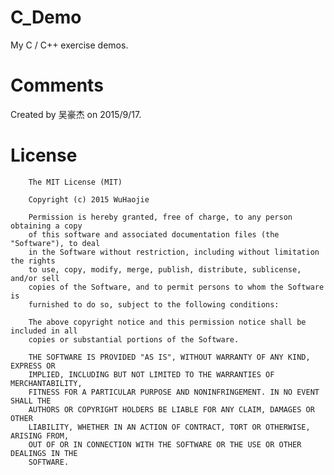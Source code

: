 # C_Demo
My C / C++ exercise demos.

# Comments
Created by 吴豪杰 on 2015/9/17.

License
========
	    The MIT License (MIT)

    	Copyright (c) 2015 WuHaojie

    	Permission is hereby granted, free of charge, to any person obtaining a copy
    	of this software and associated documentation files (the "Software"), to deal
    	in the Software without restriction, including without limitation the rights
    	to use, copy, modify, merge, publish, distribute, sublicense, and/or sell
    	copies of the Software, and to permit persons to whom the Software is
    	furnished to do so, subject to the following conditions:

    	The above copyright notice and this permission notice shall be included in all
    	copies or substantial portions of the Software.

    	THE SOFTWARE IS PROVIDED "AS IS", WITHOUT WARRANTY OF ANY KIND, EXPRESS OR
    	IMPLIED, INCLUDING BUT NOT LIMITED TO THE WARRANTIES OF MERCHANTABILITY,
    	FITNESS FOR A PARTICULAR PURPOSE AND NONINFRINGEMENT. IN NO EVENT SHALL THE
    	AUTHORS OR COPYRIGHT HOLDERS BE LIABLE FOR ANY CLAIM, DAMAGES OR OTHER
    	LIABILITY, WHETHER IN AN ACTION OF CONTRACT, TORT OR OTHERWISE, ARISING FROM,
    	OUT OF OR IN CONNECTION WITH THE SOFTWARE OR THE USE OR OTHER DEALINGS IN THE
    	SOFTWARE.
